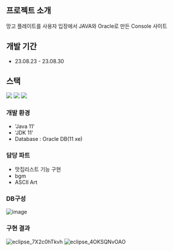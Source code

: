 ## 프로젝트 소개
망고 플레이트를 사용자 입장에서 JAVA와 Oracle로 만든 Console 사이트

## 개발 기간
* 23.08.23 - 23.08.30

## 스택
<img src="https://img.shields.io/badge/java-007396?style=flat-square&logo=java&logoColor=white"/> <img src="https://img.shields.io/badge/ORACLE-F80000?style=flat-square&logo=oracle&logoColor=white"/> <img src="https://img.shields.io/badge/GitHub-181717?style=flat-square&logo=GitHub&logoColor=white"/>

### 개발 환경 
 - 'Java 11'
 - 'JDK 11'
 - Database : Oracle DB(11 xe)

### 담당 파트
 - 맛집리스트 기능 구현
 - bgm
 - ASCII Art

### DB구성
![image](https://github.com/jaseongkim/React-hanghae99/assets/109050392/863d5849-3cb7-4e19-8b52-4c37d3448634)

### 구현 결과
![eclipse_7X2c0hTkvh](https://github.com/jaseongkim/React-hanghae99/assets/109050392/84d4e9de-ac0f-4a82-8129-2757ac0d6790) ![eclipse_4OKSQNvOAO](https://github.com/jaseongkim/podShare_finish/assets/109050392/b8437cd1-297d-4d85-ba61-0daeccceecc0)
